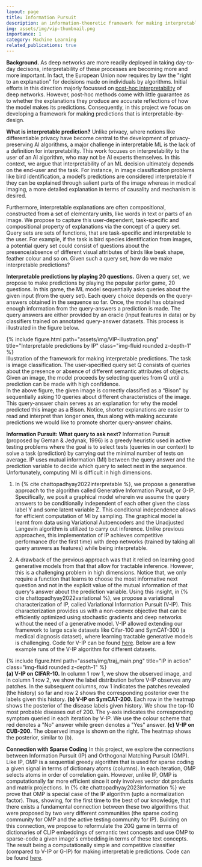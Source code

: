 ```yaml
---
layout: page
title: Information Pursuit
description: an information-theoretic framework for making interpretable predictions.
img: assets/img/vip-thumbnail.png
importance: 1
category: Machine Learning
related_publications: true
---
```


**Background.**
As deep networks are more readily deployed in taking day-to-day decisons, interpretability of these processes are becoming more and more important. In fact, the European Union now requires
by law the "right to an explanation" for decisions made on individuals by algorithms. Initial efforts in this direction majorly focussed on <a href=""> post-hoc interpretability</a> of deep networks. However, post-hoc methods come with little guarantee as to whether the explanations they produce are accurate reflections of how the model makes its predictions. Consequently, in this project we focus on developing a framework for making predictions that is interpretable-by-design.

**What is interpretable prediction?**
Unlike privacy, where notions like differentiable privacy have become central to the development of privacy-preserving AI algorithms, a major challenge in interpretable ML is the lack of a definition for interpretability. This work focuses on interpretability to the user of an AI algorithm, who may not be AI experts themselves. In this context, we argue that interpretability of an ML decision ultimately depends on the end-user and the task. For instance, in image classification problems like bird identification, a model’s predictions are considered interpretable if they can be explained through salient parts of the image whereas in medical imaging, a more detailed explanation in terms of causality and mechanism is desired. 

Furthermore, interpretable explanations are often compositional, constructed from a
set of elementary units, like words in text or parts of an image. We propose to capture this user-dependent, task-specific and compositional property of explanations via the concept of a query set.
Query sets are sets of functions, that are task-specific and interpretable to the user. For example,
if the task is bird species identification from images, a potential query set could consist of questions
about the presence/absence of different visual attributes of birds like beak shape, feather colour
and so on. Given such a query set, how do we make interpretable predictions? 

**Interpretable predictions by playing 20 questions.**
Given a query set, we propose to make predictions by playing the popular parlor game, 20 questions. In this game, the ML model sequentially asks queries about the given input (from the query set). Each query choice depends on the query-answers obtained in the sequence so far. Once, the model has obtained enough information from the query-answers a prediction is made. The query answers are either provided by an oracle (input features in data) or by classifiers trained on annotated query-answer datasets. This process is illustrated in the figure below.
<div class="row">
    <div class="col-sm mt-3 mt-md-0">
        {% include figure.html path="assets/img/VIP-illustration.png" title="Interpretable predictions by IP" class="img-fluid rounded z-depth-1" %}
    </div>
</div>
<div class="caption">
    Illustration of the framework for making interpretable
    predictions. The task is image classification.
    The user-specified query set Q consists of queries about the
    presence or absence of different semantic attributes of objects.
    Given an image, the model proceeds by selecting
    queries from Q until a prediction can be made with high
    confidence.
</div>
In the above figure, the given image is correctly classified as a “Bison” by sequentially
asking 10 queries about different characteristics of the image. This query-answer chain serves as
an explanation for why the model predicted this image as a Bison. Notice, shorter explanations
are easier to read and interpret than longer ones, thus along with making accurate predictions we
would like to promote shorter query-answer chains. 

**Information Pursuit: What query to ask next?**
Information Pursuit (proposed by Geman & Jedynak, 1996) is a greedy heuristic used in active testing problems where the goal is to select tests (queries in our context) to solve a task (prediction)
by carrying out the minimal number of tests on average. IP uses mutual information (MI) between the query answer and the prediction variable to decide which query to select next in the sequence. Unfortunately, computing MI is difficult in high dimensions. 

1. In {% cite chattopadhyay2022interpretable %}, we propose a generative approach to the algorithm called Generative Information Pursuit, or G-IP. Specifically, we posit a graphical model wherein we assume the query answers to be conditionally independent of each other given the class label Y and some latent variable Z. This conditional independence allows for efficient computation of MI by sampling. The graphical model is learnt from data using Variational Autoencoders and the Unadjusted Langevin algorithm is utilized to carry out inference. Unlike previous approaches, this implementation of IP achieves competitive performance (for the first time) with deep networks (trained by taking all query answers as features) while being interpretable.

2. A drawback of the previous approach was that it relied on learning good generative models from that that allow for tractable inference. However, this is a challenging problem in high dimensions. Notice that, we only require a function that learns to choose the most informative next question and not in the explicit value of the mutual information of that query's answer about the prediction variable. Using this insight, in {% cite chattopadhyay2022variational %}, we propose a variational characterization of IP, called Variational Information Pursuit (V-IP). This characterization provides us with a non-convex objective that can be efficiently optimized using stochastic gradients and deep networks without the need of a generative model. V-IP allowed extending our framework to large scale datasets like Cifar-100 and SymCAT-300 (a medical diagnosis dataset), where learning tractable generative models is challenging. Code for V-IP can be found <a href=https://github.com/ryanchankh/VariationalInformationPursuit>here</a>. Below are a few example runs of the V-IP algorithm for different datasets. 

<div class="row">
    <div class="col-sm mt-3 mt-md-0">
        {% include figure.html path="assets/img/traj_main.png" title="IP in action" class="img-fluid rounded z-depth-1" %}
    </div>
</div>
<div class="caption">
    <b>(a) V-IP on CIFAR-10.</b> In column 1 row 1, we show the observed image, and in column 1 row 2, we show the label distribution before V-IP observes any patches. In the subsequent columns, row 1 indicates the patches revealed (the history) so far and row 2 shows the corresponding posterior over the labels given this history. <b>(b) V-IP on SymCAT-200.</b> Each row in the heatmap shows the posterior of the disease labels given history. We show the top-10 most probable diseases out of 200. The y-axis indicates the corresponding symptom queried in each iteration by V-IP. We use the colour scheme that red denotes a "No" answer while green denotes a "Yes" answer. <b>(c) V-IP on CUB-200.</b>  The observed image is shown on the right. The heatmap shows the posterior, similar to (b).
</div>

**Connection with Sparse Coding**
In this project, we explore the connections between Information Pursuit (IP) and Orthogonal Matching Pursuit (OMP). Like IP, OMP is a sequential greedy algorithm that is used for sparse coding a given signal in terms of dictionary atoms (columns). In each iteration, OMP selects atoms in order of correlation gain. However, unlike IP, OMP is computationally far more efficient since it only involves vector dot products and matrix projections. In {% cite chattopadhyay2023information %} we prove that OMP is special case of the IP algorithm (upto a normalization factor). Thus, showing, for the first time to the best of our knowledge, that there exists a fundamental connection between these two algorithms that were proposed by two very different communities (the sparse coding community for OMP and the active testing community for IP). Building on this connection, we propose to reformulate the 20Q game in terms of dictionaries of CLIP embeddings of semantic text concepts and use OMP to sparse-code a given image's embedding in terms of these text concepts. The result being a computationally simple and competitive classifier (compared to V-IP or G-IP) for making interpretable predictions. Code can be found <a href=https://github.com/r-zip/ip-omp>here</a>.
